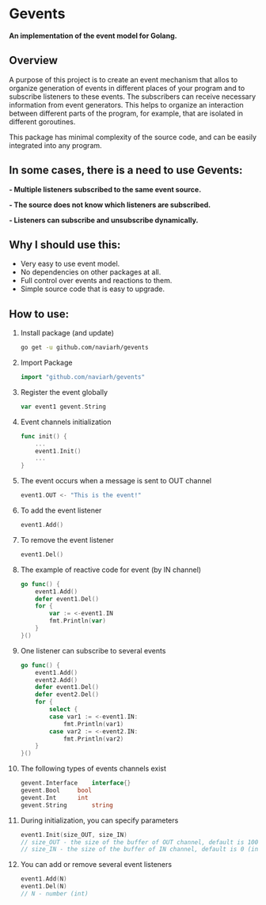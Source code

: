 # Gevents

**An implementation of the event model for Golang.**

## Overview

A purpose of this project is to create an event mechanism that allos to organize generation of events in different places of your program and to subscribe listeners to these events. The subscribers can receive necessary information from event generators.
This helps to organize an interaction between different parts of the program, for example, that are isolated in different goroutines.

This package has minimal complexity of the source code, and can be easily integrated into any program.

## In some cases, there is a need to use Gevents:

 **- Multiple listeners subscribed to the same event source.**
 
 **- The source does not know which listeners are subscribed.**
 
 **- Listeners can subscribe and unsubscribe dynamically.**

## Why I should use this:

 - Very easy to use event model.
 - No dependencies on other packages at all.
 - Full control over events and reactions to them.
 - Simple source code that is easy to upgrade.

## How to use:

 1. Install package (and update)

    ```sh
    go get -u github.com/naviarh/gevents
    ```

 2. Import Package

    ```go
    import "github.com/naviarh/gevents"
    ```

 3. Register the event globally

    ```go
    var event1 gevent.String
    ```

 4. Event channels initialization

    ```go
    func init() {
    	...
		event1.Init()
		...
	}
    ```

 5. The event occurs when a message is sent to OUT channel

    ```go
    event1.OUT <- "This is the event!"
    ```

 6. To add the event listener

    ```go
    event1.Add()
    ```

 7. To remove the event listener

    ```go
    event1.Del()
    ```

 8. The example of reactive code for event (by IN channel)

    ```go
    go func() {
		event1.Add()
		defer event1.Del()
		for {
			var := <-event1.IN
			fmt.Println(var)
		}
	}()
    ```

 9. One listener can subscribe to several events

    ```go
    go func() {
		event1.Add()
		event2.Add()
		defer event1.Del()
		defer event2.Del()
		for {
			select {
			case var1 := <-event1.IN:
				fmt.Println(var1)
			case var2 := <-event2.IN:
				fmt.Println(var2)
		}
	}()
    ```

 0. The following types of events channels exist

    ```go
    gevent.Interface	interface{}
	gevent.Bool		bool
	gevent.Int		int
	gevent.String		string
    ```

 1. During initialization, you can specify parameters

    ```go
    event1.Init(size_OUT, size_IN)
    // size_OUT - the size of the buffer of OUT channel, default is 100 (int)
    // size_IN - the size of the buffer of IN channel, default is 0 (int)
    ```

 2. You can add or remove several event listeners

    ```go
    event1.Add(N)
    event1.Del(N)
    // N - number (int)
    ```

